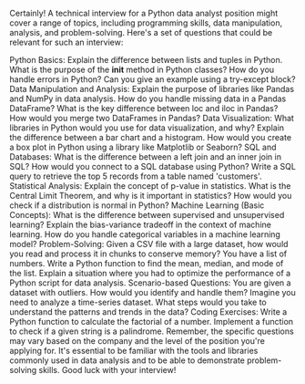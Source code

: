 
Certainly! A technical interview for a Python data analyst position might cover a range of topics, including programming skills, data manipulation, analysis, and problem-solving. Here's a set of questions that could be relevant for such an interview:

Python Basics:
Explain the difference between lists and tuples in Python.
What is the purpose of the __init__ method in Python classes?
How do you handle errors in Python? Can you give an example using a try-except block?
Data Manipulation and Analysis:
Explain the purpose of libraries like Pandas and NumPy in data analysis.
How do you handle missing data in a Pandas DataFrame?
What is the key difference between loc and iloc in Pandas?
How would you merge two DataFrames in Pandas?
Data Visualization:
What libraries in Python would you use for data visualization, and why?
Explain the difference between a bar chart and a histogram.
How would you create a box plot in Python using a library like Matplotlib or Seaborn?
SQL and Databases:
What is the difference between a left join and an inner join in SQL?
How would you connect to a SQL database using Python?
Write a SQL query to retrieve the top 5 records from a table named 'customers'.
Statistical Analysis:
Explain the concept of p-value in statistics.
What is the Central Limit Theorem, and why is it important in statistics?
How would you check if a distribution is normal in Python?
Machine Learning (Basic Concepts):
What is the difference between supervised and unsupervised learning?
Explain the bias-variance tradeoff in the context of machine learning.
How do you handle categorical variables in a machine learning model?
Problem-Solving:
Given a CSV file with a large dataset, how would you read and process it in chunks to conserve memory?
You have a list of numbers. Write a Python function to find the mean, median, and mode of the list.
Explain a situation where you had to optimize the performance of a Python script for data analysis.
Scenario-based Questions:
You are given a dataset with outliers. How would you identify and handle them?
Imagine you need to analyze a time-series dataset. What steps would you take to understand the patterns and trends in the data?
Coding Exercises:
Write a Python function to calculate the factorial of a number.
Implement a function to check if a given string is a palindrome.
Remember, the specific questions may vary based on the company and the level of the position you're applying for. It's essential to be familiar with the tools and libraries commonly used in data analysis and to be able to demonstrate problem-solving skills. Good luck with your interview!